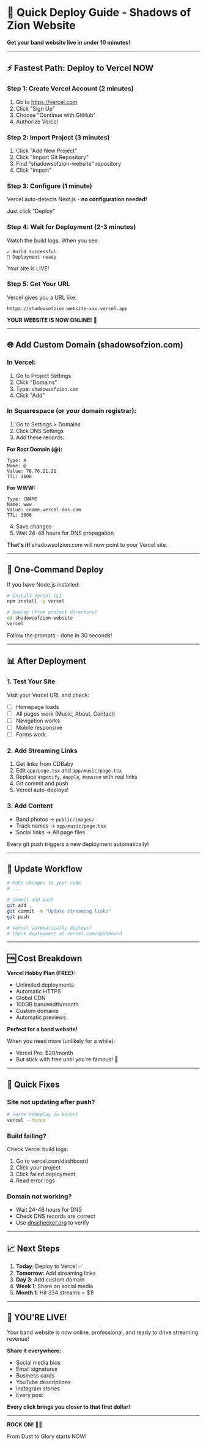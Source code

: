 # 🚀 Quick Deploy Guide - Shadows of Zion Website

**Get your band website live in under 10 minutes!**

---

## ⚡ Fastest Path: Deploy to Vercel NOW

###  Step 1: Create Vercel Account (2 minutes)
1. Go to https://vercel.com
2. Click "Sign Up"
3. Choose "Continue with GitHub"
4. Authorize Vercel

### Step 2: Import Project (3 minutes)
1. Click "Add New Project"
2. Click "Import Git Repository"
3. Find "shadowsofzion-website" repository
4. Click "Import"

### Step 3: Configure (1 minute)
Vercel auto-detects Next.js - **no configuration needed!**

Just click "Deploy"

### Step 4: Wait for Deployment (2-3 minutes)
Watch the build logs. When you see:
```
✓ Build successful
🎉 Deployment ready
```

Your site is LIVE!

### Step 5: Get Your URL
Vercel gives you a URL like:
```
https://shadowsofzion-website-xxx.vercel.app
```

**YOUR WEBSITE IS NOW ONLINE!** 🎸

---

## 🌐 Add Custom Domain (shadowsofzion.com)

### In Vercel:
1. Go to Project Settings
2. Click "Domains"
3. Type: `shadowsofzion.com`
4. Click "Add"

### In Squarespace (or your domain registrar):
1. Go to Settings > Domains
2. Click DNS Settings
3. Add these records:

**For Root Domain (@):**
```
Type: A
Name: @
Value: 76.76.21.21
TTL: 3600
```

**For WWW:**
```
Type: CNAME
Name: www
Value: cname.vercel-dns.com
TTL: 3600
```

4. Save changes
5. Wait 24-48 hours for DNS propagation

**That's it!** shadowsofzion.com will now point to your Vercel site.

---

## 🎯 One-Command Deploy

If you have Node.js installed:

```bash
# Install Vercel CLI
npm install -g vercel

# Deploy (from project directory)
cd shadowsofzion-website
vercel
```

Follow the prompts - done in 30 seconds!

---

## 📊 After Deployment

### 1. Test Your Site
Visit your Vercel URL and check:
- [ ] Homepage loads
- [ ] All pages work (Music, About, Contact)
- [ ] Navigation works
- [ ] Mobile responsive
- [ ] Forms work

### 2. Add Streaming Links
1. Get links from CDBaby
2. Edit `app/page.tsx` and `app/music/page.tsx`
3. Replace `#spotify`, `#apple`, `#amazon` with real links
4. Git commit and push
5. Vercel auto-deploys!

### 3. Add Content
- Band photos → `public/images/`
- Track names → `app/music/page.tsx`
- Social links → All page files

Every git push triggers a new deployment automatically!

---

## 🔄 Update Workflow

```bash
# Make changes to your code
# ...

# Commit and push
git add .
git commit -m "Update streaming links"
git push

# Vercel automatically deploys!
# Check deployment at vercel.com/dashboard
```

---

## 🆓 Cost Breakdown

**Vercel Hobby Plan (FREE):**
- Unlimited deployments
- Automatic HTTPS
- Global CDN
- 100GB bandwidth/month
- Custom domains
- Automatic previews

**Perfect for a band website!**

When you need more (unlikely for a while):
- Vercel Pro: $20/month
- But stick with free until you're famous! 🎸

---

## 🚨 Quick Fixes

### Site not updating after push?
```bash
# Force redeploy in Vercel
vercel --force
```

### Build failing?
Check Vercel build logs:
1. Go to vercel.com/dashboard
2. Click your project
3. Click failed deployment
4. Read error logs

### Domain not working?
- Wait 24-48 hours for DNS
- Check DNS records are correct
- Use [dnschecker.org](https://dnschecker.org) to verify

---

## 📈 Next Steps

1. **Today**: Deploy to Vercel ✅
2. **Tomorrow**: Add streaming links
3. **Day 3**: Add custom domain
4. **Week 1**: Share on social media
5. **Month 1**: Hit 334 streams = $1!

---

## 🎸 YOU'RE LIVE!

Your band website is now online, professional, and ready to drive streaming revenue!

**Share it everywhere:**
- Social media bios
- Email signatures
- Business cards
- YouTube descriptions
- Instagram stories
- Every post

**Every click brings you closer to that first dollar!**

---

**ROCK ON!** 🤘🔥

From Dust to Glory starts NOW!
